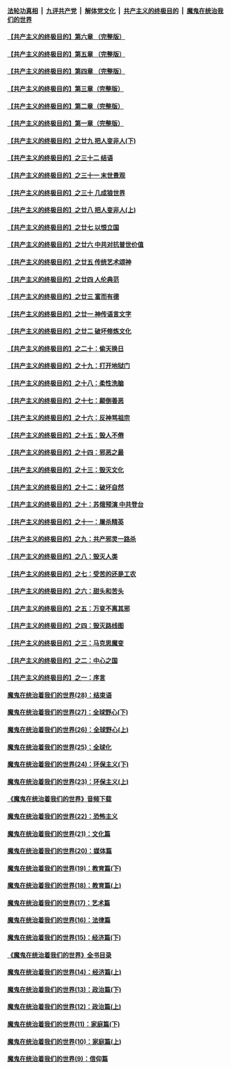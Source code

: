 

####  [法轮功真相](../../../../basic/blob/master/README.md?t=06250031) &nbsp;|&nbsp; [九评共产党](../../../../9ping.md/blob/master/README.md?t=06250031) &nbsp;|&nbsp; [解体党文化](../../../../jtdwh.md/blob/master/README.md?t=06250031)  &nbsp;|&nbsp; [共产主义的终极目的](../../../../gczydzjmd.md/blob/master/README.md?t=06250031) &nbsp;|&nbsp; [魔鬼在统治我们的世界](../../../../mgztzwmdsj.md/blob/master/README.md?t=06250031) 

#### [【共产主义的终极目的】第六章 （完整版）](../pages/nsc422/n11428913.md?t=06250031) 

#### [【共产主义的终极目的】第五章 （完整版）](../pages/nsc422/n11428912.md?t=06250031) 

#### [【共产主义的终极目的】第四章 （完整版）](../pages/nsc422/n11428907.md?t=06250031) 

#### [【共产主义的终极目的】第三章（完整版）](../pages/nsc422/n11428848.md?t=06250031) 

#### [【共产主义的终极目的】第二章（完整版）](../pages/nsc422/n11428831.md?t=06250031) 

#### [【共产主义的终极目的】第一章（完整版）](../pages/nsc422/n11417651.md?t=06250031) 

#### [【共产主义的终极目的】之廿九 把人变非人(下)](../pages/nsc422/n11344140.md?t=06250031) 

#### [【共产主义的终极目的】之三十二 结语](../pages/nsc422/n11360535.md?t=06250031) 

#### [【共产主义的终极目的】之三十一 末世景观](../pages/nsc422/n11351129.md?t=06250031) 

#### [【共产主义的终极目的】之三十 几成狼世界](../pages/nsc422/n11348280.md?t=06250031) 

#### [【共产主义的终极目的】之廿八 把人变非人(上)](../pages/nsc422/n11340492.md?t=06250031) 

#### [【共产主义的终极目的】之廿七 以恨立国](../pages/nsc422/n11336944.md?t=06250031) 

#### [【共产主义的终极目的】之廿六 中共对抗普世价值](../pages/nsc422/n11324785.md?t=06250031) 

#### [【共产主义的终极目的】之廿五 传统艺术颂神](../pages/nsc422/n11296396.md?t=06250031) 

#### [【共产主义的终极目的】之廿四 人伦典范](../pages/nsc422/n11296397.md?t=06250031) 

#### [【共产主义的终极目的】之廿三 富而有德](../pages/nsc422/n11283598.md?t=06250031) 

#### [【共产主义的终极目的】之廿一 神传语言文字](../pages/nsc422/n11263265.md?t=06250031) 

#### [【共产主义的终极目的】之廿二 破坏修炼文化](../pages/nsc422/n11245728.md?t=06250031) 

#### [【共产主义的终极目的】之二十：偷天换日](../pages/nsc422/n11238846.md?t=06250031) 

#### [【共产主义的终极目的】之十九：打开地狱门](../pages/nsc422/n11206376.md?t=06250031) 

#### [【共产主义的终极目的】之十八：柔性洗脑](../pages/nsc422/n11199994.md?t=06250031) 

#### [【共产主义的终极目的】之十七：颠倒善恶](../pages/nsc422/n11179782.md?t=06250031) 

#### [【共产主义的终极目的】之十六：反神骂祖宗](../pages/nsc422/n11166798.md?t=06250031) 

#### [【共产主义的终极目的】之十五：毁人不倦](../pages/nsc422/n11166792.md?t=06250031) 

#### [【共产主义的终极目的】之十四：邪恶之最](../pages/nsc422/n11150249.md?t=06250031) 

#### [【共产主义的终极目的】之十三：毁灭文化](../pages/nsc422/n11135227.md?t=06250031) 

#### [【共产主义的终极目的】之十二：破坏自然](../pages/nsc422/n11135214.md?t=06250031) 

#### [【共产主义的终极目的】之十：苏俄预演 中共登台](../pages/nsc422/n11118424.md?t=06250031) 

#### [【共产主义的终极目的】之十一：屠杀精英](../pages/nsc422/n11118442.md?t=06250031) 

#### [【共产主义的终极目的】之九：共产邪灵一路杀](../pages/nsc422/n11114139.md?t=06250031) 

#### [【共产主义的终极目的】之八：毁灭人类](../pages/nsc422/n11108503.md?t=06250031) 

#### [【共产主义的终极目的】之七：受苦的还是工农](../pages/nsc422/n11101809.md?t=06250031) 

#### [【共产主义的终极目的】之六：甜头和苦头](../pages/nsc422/n11096971.md?t=06250031) 

#### [【共产主义的终极目的】之五：万变不离其邪](../pages/nsc422/n11091285.md?t=06250031) 

#### [【共产主义的终极目的】之四：毁灭路线图](../pages/nsc422/n11086284.md?t=06250031) 

#### [【共产主义的终极目的】之三：马克思魔变](../pages/nsc422/n11061941.md?t=06250031) 

#### [【共产主义的终极目的】之二：中心之国](../pages/nsc422/n11047728.md?t=06250031) 

#### [【共产主义的终极目的】之一：序言](../pages/nsc422/n11086077.md?t=06250031) 

#### [魔鬼在统治着我们的世界(28)：结束语](../pages/nsc422/n10936246.md?t=06250031) 

#### [魔鬼在统治着我们的世界(27)：全球野心(下)](../pages/nsc422/n10928319.md?t=06250031) 

#### [魔鬼在统治着我们的世界(26)：全球野心(上)](../pages/nsc422/n10900318.md?t=06250031) 

#### [魔鬼在统治着我们的世界(25)：全球化](../pages/nsc422/n10788205.md?t=06250031) 

#### [魔鬼在统治着我们的世界(24)：环保主义(下)](../pages/nsc422/n10695307.md?t=06250031) 

#### [魔鬼在统治着我们的世界(23)：环保主义(上)](../pages/nsc422/n10688613.md?t=06250031) 

#### [《魔鬼在统治着我们的世界》音频下载](../pages/nsc422/n10635553.md?t=06250031) 

#### [魔鬼在统治着我们的世界(22)：恐怖主义](../pages/nsc422/n10614727.md?t=06250031) 

#### [魔鬼在统治着我们的世界(21)：文化篇](../pages/nsc422/n10597706.md?t=06250031) 

#### [魔鬼在统治着我们的世界(20)：媒体篇](../pages/nsc422/n10586579.md?t=06250031) 

#### [魔鬼在统治着我们的世界(19)：教育篇(下)](../pages/nsc422/n10564808.md?t=06250031) 

#### [魔鬼在统治着我们的世界(18)：教育篇(上)](../pages/nsc422/n10526970.md?t=06250031) 

#### [魔鬼在统治着我们的世界(17)：艺术篇](../pages/nsc422/n10499093.md?t=06250031) 

#### [魔鬼在统治着我们的世界(16)：法律篇](../pages/nsc422/n10485969.md?t=06250031) 

#### [魔鬼在统治着我们的世界(15)：经济篇(下)](../pages/nsc422/n10469975.md?t=06250031) 

#### [《魔鬼在统治着我们的世界》全书目录](../pages/nsc422/n10464261.md?t=06250031) 

#### [魔鬼在统治着我们的世界(14)：经济篇(上)](../pages/nsc422/n10457370.md?t=06250031) 

#### [魔鬼在统治着我们的世界(13)：政治篇(下)](../pages/nsc422/n10448270.md?t=06250031) 

#### [魔鬼在统治着我们的世界(12)：政治篇(上)](../pages/nsc422/n10444576.md?t=06250031) 

#### [魔鬼在统治着我们的世界(11)：家庭篇(下)](../pages/nsc422/n10440961.md?t=06250031) 

#### [魔鬼在统治着我们的世界(10)：家庭篇(上)](../pages/nsc422/n10435448.md?t=06250031) 

#### [魔鬼在统治着我们的世界(9)：信仰篇](../pages/nsc422/n10432159.md?t=06250031) 

